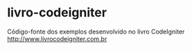 # livro-codeigniter
Código-fonte dos exemplos desenvolvido no livro CodeIgniter http://www.livrocodeigniter.com.br
